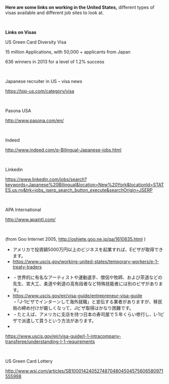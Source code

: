 <p>
  <span class="wysiwyg-font-size-large"><strong>Here are some links on working in the United States,</strong></span>
  different types of visas available and different job sites to look at.
</p>
<p>&nbsp;</p>
<p>
  <strong>Links on Visas</strong>
</p>
<p>
  <span class="wysiwyg-underline">US Green Card Diversity Visa</span>
</p>
<p>
  15 million Applications, with 50,000 + applicants from Japan
</p>
<p>636 winners in 2013 for a level of 1.2% success</p>
<p>&nbsp;</p>
<p>
  <span class="wysiwyg-underline">Japanese recruiter in US – visa news</span>
</p>
<p>
  <a href="https://top-us.com/category/visa">https://top-us.com/category/visa</a>
</p>
<p>&nbsp;</p>
<p>
  <span class="wysiwyg-underline">Pasona USA</span>
</p>
<p>
  <a href="http://www.pasona.com/en/">http://www.pasona.com/en/</a>
</p>
<p>&nbsp;</p>
<p>
  <span class="wysiwyg-underline">Indeed</span>
</p>
<p>
  <a href="http://www.indeed.com/q-Bilingual-Japanese-jobs.html">http://www.indeed.com/q-Bilingual-Japanese-jobs.html</a>
</p>
<p>&nbsp;</p>
<p>
  <span class="wysiwyg-underline">Linkedin</span>
</p>
<p>
  <a href="https://www.linkedin.com/jobs/search?keywords=Japanese%20Bilingual&amp;location=New%20York&amp;locationId=STATES.us.ny&amp;trk=jobs_jserp_search_button_execute&amp;searchOrigin=JSERP">https://www.linkedin.com/jobs/search?keywords=Japanese%20Bilingual&amp;location=New%20York&amp;locationId=STATES.us.ny&amp;trk=jobs_jserp_search_button_execute&amp;searchOrigin=JSERP</a>
</p>
<p>&nbsp;</p>
<p>
  <span class="wysiwyg-underline">APA International</span>
</p>
<p>
  <a href="http://www.apaintl.com/">http://www.apaintl.com/</a>
</p>
<p>&nbsp;</p>
<p>
  (from Goo Internet 2005,
  <a href="http://oshiete.goo.ne.jp/qa/1610635.html">http://oshiete.goo.ne.jp/qa/1610635.html</a>
  )
</p>
<ul>
  <li>アメリカで投資額5000万円以上のビジネスを起業すれば、Eビザが取得できます。</li>
  <li>
    <a href="https://www.uscis.gov/working-united-states/temporary-workers/e-1-treaty-traders">https://www.uscis.gov/working-united-states/temporary-workers/e-1-treaty-traders</a>
  </li>
</ul>
<ul>
  <li>
    ・世界的に有名なアーティストや運動選手、僧侶や牧師、および茶道などの先生、宮大工、柔道や剣道の高有段者など特殊技能者には別のビザがあります。
  </li>
  <li>
    <a href="https://www.uscis.gov/eir/visa-guide/entrepreneur-visa-guide">https://www.uscis.gov/eir/visa-guide/entrepreneur-visa-guide</a><br>
    ・「J-1ビザでインターンして海外就職」と宣伝する業者がありますが、移民局の締め付けが厳しくなって、Jビザ取得はかなり困難です。
  </li>
  <li>・たとえば、アメリカに支店を持つ日本の寿司屋で５年くらい修行し、L-1ビザで派遣して貰うという方法があります。</li>
  <li></li>
</ul>
<p>
  <a href="https://www.uscis.gov/eir/visa-guide/l-1-intracompany-transferee/understanding-l-1-requirements">https://www.uscis.gov/eir/visa-guide/l-1-intracompany-transferee/understanding-l-1-requirements</a>
</p>
<p>&nbsp;</p>
<p>
  <span class="wysiwyg-underline">US Green Card Lottery</span>
</p>
<p>
  <a href="http://www.wsj.com/articles/SB10001424052748704804504575606580971555998">http://www.wsj.com/articles/SB10001424052748704804504575606580971555998</a>
</p>
